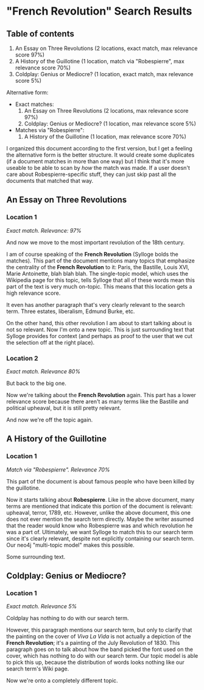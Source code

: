 # "French Revolution" Search Results

## Table of contents
1. An Essay on Three Revolutions (2 locations, exact match, max relevance score 97%)
2. A History of the Guillotine (1 location, match via "Robespierre", max relevance score 70%) 
3. Coldplay: Genius or Mediocre? (1 location, exact match, max relevance score 5%) 

Alternative form:
- Exact matches:
  1. An Essay on Three Revolutions (2 locations, max relevance score 97%)
  2. Coldplay: Genius or Mediocre? (1 location, max relevance score 5%) 
- Matches via "Robespierre":
  1. A History of the Guillotine (1 location, max relevance score 70%) 

I organized this document according to the first version, but I get a feeling the alternative form is the better structure. It would create some duplicates (if a document matches in more than one way) but I think that it's more useable to be able to scan by _how_ the match was made. If a user doesn't care about Robespierre-specific stuff, they can just skip past all the documents that matched that way.

## An Essay on Three Revolutions

### Location 1
*Exact match. Relevance: 97%*

And now we move to the most important revolution of the 18th century.

I am of course speaking of the **French Revolution** (Sylloge bolds the matches). This part of the document mentions many topics that emphasize the centrality of the **French Revolution** to it: Paris, the Bastille, Louis XVI, Marie Antoinette, blah blah blah. The single-topic model, which uses the Wikipedia page for this topic, tells Sylloge that all of these words mean this part of the text is very much on-topic. This means that this location gets a high relevance score.

It even has another paragraph that's very clearly relevant to the search term. Three estates, liberalism, Edmund Burke, etc.

On the other hand, this other revolution I am about to start talking about is not so relevant. Now I'm onto a new topic. This is just surrounding text that Sylloge provides for context (and perhaps as proof to the user that we cut the selection off at the right place).

### Location 2
*Exact match. Relevance 80%*

But back to the big one.

Now we're talking about the **French Revolution** again. This part has a lower relevance score because there aren't as many terms like the Bastille and political upheaval, but it is still pretty relevant. 

And now we're off the topic again.

## A History of the Guillotine

### Location 1
*Match via "Robespierre". Relevance 70%*

This part of the document is about famous people who have been killed by the guillotine.

Now it starts talking about **Robespierre**. Like in the above document, many terms are mentioned that indicate this portion of the document is relevant: upheaval, terror, 1789, etc. However, unlike the above document, this one does not ever mention the search term directly. Maybe the writer assumed that the reader would know who Robespierre was and which revolution he was a part of. Ultimately, we want Sylloge to match this to our search term since it's clearly relevant, despite not explicitly containing our search term. Our neo4j "multi-topic model" makes this possible.

Some surrounding text.

## Coldplay: Genius or Mediocre?

### Location 1
*Exact match. Relevance 5%*

Coldplay has nothing to do with our search term.

However, this paragraph mentions our search term, but only to clarify that the painting on the cover of *Viva La Vida* is not actually a depiction of the **French Revolution**; it's a painting of the July Revolution of 1830. This paragraph goes on to talk about how the band picked the font used on the cover, which has nothing to do with our search term. Our topic model is able to pick this up, because the distribution of words looks nothing like our search term's Wiki page.

Now we're onto a completely different topic.
